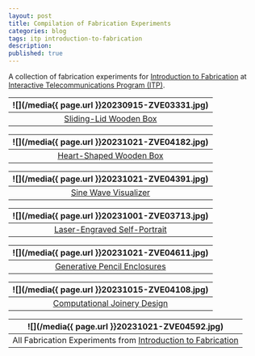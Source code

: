 ```yaml
---
layout: post
title: Compilation of Fabrication Experiments
categories: blog
tags: itp introduction-to-fabrication
description:
published: true
---
```

A collection of fabrication experiments for [Introduction to Fabrication](/tag/introduction-to-fabrication) at [Interactive Telecommunications Program (ITP)](/tag/itp).

![](/media{{ page.url }}20230915-ZVE03331.jpg) |
:---:|
[Sliding-Lid Wooden Box](/blog/wooden-boxes/) |

![](/media{{ page.url }}20231021-ZVE04182.jpg) |
:---:|
[Heart-Shaped Wooden Box](/blog/wooden-boxes/) |

![](/media{{ page.url }}20231021-ZVE04391.jpg) |
:---:|
[Sine Wave Visualizer](/blog/visualizing-sine-wave-with-mechanical-movements/) |

![](/media{{ page.url }}20231001-ZVE03713.jpg) |
:---:|
[Laser-Engraved Self-Portrait](/blog/laser-cutting-experiments/) |

![](/media{{ page.url }}20231021-ZVE04611.jpg) |
:---:|
[Generative Pencil Enclosures](/blog/generative-enclosures-for-laser-cutting/) |

![](/media{{ page.url }}20231015-ZVE04108.jpg) |
:---:|
[Computational Joinery Design](/blog/wood-joinery-experiments/) |

![](/media{{ page.url }}20231021-ZVE04592.jpg) |
:---:|
All Fabrication Experiments from [Introduction to Fabrication](/tag/introduction-to-fabrication) |
